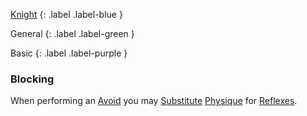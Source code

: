 
[Knight](Game/Knight)
{: .label .label-blue }

General
{: .label .label-green }

Basic
{: .label .label-purple }
### Blocking

When performing an [Avoid](Game/Core/Reacting#Avoid) you may [Substitute](Game/Core/Terminology#Substitute) [Physique](Game/Core/Strength#Physique) for [Reflexes](Game/Core/Agility#Reflexes).
